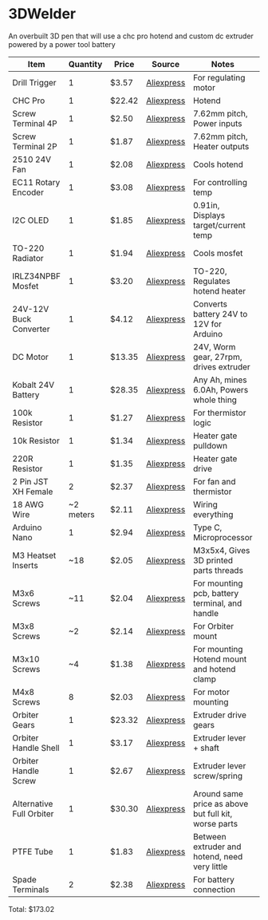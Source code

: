 # 3DWelder
An overbuilt 3D pen that will use a chc pro hotend and custom dc extruder powered by a power tool battery


| Item | Quantity | Price | Source | Notes | Owned/Buying |
|--------|--------|--------|--------|--------|--------|
| Drill Trigger | 1 | $3.57 | [Aliexpress](https://www.aliexpress.com/item/3256806562336203.html?spm=a2g0o.cart.0.0.755738danhf7AI&mp=1&pdp_npi=5%40dis%21USD%21USD%209.39%21USD%203.57%21%21USD%203.57%21%21%21%402103146c17528271550647744ef8ea%2112000038176249576%21ct%21US%212965353747%21%211%210&_gl=1*1qs30jx*_gcl_aw*R0NMLjE3NTE4NDcxMzYuQ2owS0NRand2YWpEQmhDTkFSSXNBRUUyOVdvb1JYN0FnSzczYmNCVXN5VHRNRGlUUjV4QXJ0RzRDSVl6Tmx5ZEZ2alByYWdRQjczVklkSWFBc3FnRUFMd193Y0I.*_gcl_dc*R0NMLjE3NTE4NDcxMzYuQ2owS0NRand2YWpEQmhDTkFSSXNBRUUyOVdvb1JYN0FnSzczYmNCVXN5VHRNRGlUUjV4QXJ0RzRDSVl6Tmx5ZEZ2alByYWdRQjczVklkSWFBc3FnRUFMd193Y0I.*_gcl_au*MTM0OTQyNjgzMy4xNzUwMTkyNzY4*_ga*MjcyMzA3OTUzLjE3NTI4MjM0NjE.*_ga_VED1YSGNC7*czE3NTI4MjM0NjEkbzEkZzEkdDE3NTI4MjcwNjAkajU5JGwwJGgw) | For regulating motor | Buying |
| CHC Pro | 1 | $22.42 | [Aliexpress](https://www.aliexpress.com/item/3256806914810913.html?spm=a2g0o.cart.0.0.755738daw2eCeF&mp=1&pdp_npi=5%40dis%21USD%21USD%2049.83%21USD%2022.42%21%21USD%2022.42%21%21%21%402101e07217528229181472693e61f9%2112000045551090949%21ct%21US%212965353747%21%211%210&_gl=1*1s341fi*_gcl_aw*R0NMLjE3NTE4NDcxMzYuQ2owS0NRand2YWpEQmhDTkFSSXNBRUUyOVdvb1JYN0FnSzczYmNCVXN5VHRNRGlUUjV4QXJ0RzRDSVl6Tmx5ZEZ2alByYWdRQjczVklkSWFBc3FnRUFMd193Y0I.*_gcl_dc*R0NMLjE3NTE4NDcxMzYuQ2owS0NRand2YWpEQmhDTkFSSXNBRUUyOVdvb1JYN0FnSzczYmNCVXN5VHRNRGlUUjV4QXJ0RzRDSVl6Tmx5ZEZ2alByYWdRQjczVklkSWFBc3FnRUFMd193Y0I.*_gcl_au*MTM0OTQyNjgzMy4xNzUwMTkyNzY4*_ga*MjcyMzA3OTUzLjE3NTI4MjM0NjE.*_ga_VED1YSGNC7*czE3NTI4MjM0NjEkbzEkZzEkdDE3NTI4MjM1OTkkajIwJGwwJGgw) | Hotend | Buying |
| Screw Terminal 4P | 1 | $2.50 | [Aliexpress](https://www.aliexpress.com/item/3256807282935438.html?spm=a2g0o.cart.0.0.755738danhf7AI&mp=1&pdp_npi=5%40dis%21USD%21USD%202.59%21USD%202.50%21%21USD%202.50%21%21%21%402103146c17528271550647744ef8ea%2112000040883353771%21ct%21US%212965353747%21%211%210&_gl=1*1qs30jx*_gcl_aw*R0NMLjE3NTE4NDcxMzYuQ2owS0NRand2YWpEQmhDTkFSSXNBRUUyOVdvb1JYN0FnSzczYmNCVXN5VHRNRGlUUjV4QXJ0RzRDSVl6Tmx5ZEZ2alByYWdRQjczVklkSWFBc3FnRUFMd193Y0I.*_gcl_dc*R0NMLjE3NTE4NDcxMzYuQ2owS0NRand2YWpEQmhDTkFSSXNBRUUyOVdvb1JYN0FnSzczYmNCVXN5VHRNRGlUUjV4QXJ0RzRDSVl6Tmx5ZEZ2alByYWdRQjczVklkSWFBc3FnRUFMd193Y0I.*_gcl_au*MTM0OTQyNjgzMy4xNzUwMTkyNzY4*_ga*MjcyMzA3OTUzLjE3NTI4MjM0NjE.*_ga_VED1YSGNC7*czE3NTI4MjM0NjEkbzEkZzEkdDE3NTI4MjcwNjAkajU5JGwwJGgw) | 7.62mm pitch, Power inputs | Buying |
| Screw Terminal 2P | 1 | $1.87 | [Aliexpress](https://www.aliexpress.com/item/3256807282935438.html?spm=a2g0o.cart.0.0.755738danhf7AI&mp=1&pdp_npi=5%40dis%21USD%21USD%201.94%21USD%201.87%21%21USD%201.87%21%21%21%402103146c17528271550647744ef8ea%2112000040883353769%21ct%21US%212965353747%21%211%210&_gl=1*1qs30jx*_gcl_aw*R0NMLjE3NTE4NDcxMzYuQ2owS0NRand2YWpEQmhDTkFSSXNBRUUyOVdvb1JYN0FnSzczYmNCVXN5VHRNRGlUUjV4QXJ0RzRDSVl6Tmx5ZEZ2alByYWdRQjczVklkSWFBc3FnRUFMd193Y0I.*_gcl_dc*R0NMLjE3NTE4NDcxMzYuQ2owS0NRand2YWpEQmhDTkFSSXNBRUUyOVdvb1JYN0FnSzczYmNCVXN5VHRNRGlUUjV4QXJ0RzRDSVl6Tmx5ZEZ2alByYWdRQjczVklkSWFBc3FnRUFMd193Y0I.*_gcl_au*MTM0OTQyNjgzMy4xNzUwMTkyNzY4*_ga*MjcyMzA3OTUzLjE3NTI4MjM0NjE.*_ga_VED1YSGNC7*czE3NTI4MjM0NjEkbzEkZzEkdDE3NTI4MjcwNjAkajU5JGwwJGgw) | 7.62mm pitch, Heater outputs | Buying |
| 2510 24V Fan | 1 | $2.08 | [Aliexpress](https://www.aliexpress.com/item/3256807251337149.html?spm=a2g0o.cart.0.0.755738danhf7AI&mp=1&pdp_npi=5%40dis%21USD%21USD%202.18%21USD%202.08%21%21USD%202.08%21%21%21%402103146c17528271550647744ef8ea%2112000040754390185%21ct%21US%212965353747%21%211%210&_gl=1*1qs30jx*_gcl_aw*R0NMLjE3NTE4NDcxMzYuQ2owS0NRand2YWpEQmhDTkFSSXNBRUUyOVdvb1JYN0FnSzczYmNCVXN5VHRNRGlUUjV4QXJ0RzRDSVl6Tmx5ZEZ2alByYWdRQjczVklkSWFBc3FnRUFMd193Y0I.*_gcl_dc*R0NMLjE3NTE4NDcxMzYuQ2owS0NRand2YWpEQmhDTkFSSXNBRUUyOVdvb1JYN0FnSzczYmNCVXN5VHRNRGlUUjV4QXJ0RzRDSVl6Tmx5ZEZ2alByYWdRQjczVklkSWFBc3FnRUFMd193Y0I.*_gcl_au*MTM0OTQyNjgzMy4xNzUwMTkyNzY4*_ga*MjcyMzA3OTUzLjE3NTI4MjM0NjE.*_ga_VED1YSGNC7*czE3NTI4MjM0NjEkbzEkZzEkdDE3NTI4MjcwNjAkajU5JGwwJGgw) | Cools hotend | Owned |
| EC11 Rotary Encoder | 1 | $3.08 | [Aliexpress](https://www.aliexpress.com/item/3256805796819763.html?spm=a2g0o.cart.0.0.755738danhf7AI&mp=1&pdp_npi=5%40dis%21USD%21USD%203.08%21USD%203.08%21%21USD%203.08%21%21%21%402103146c17528271550647744ef8ea%2112000035172713579%21ct%21US%212965353747%21%211%210&_gl=1*1gfgklc*_gcl_aw*R0NMLjE3NTE4NDcxMzYuQ2owS0NRand2YWpEQmhDTkFSSXNBRUUyOVdvb1JYN0FnSzczYmNCVXN5VHRNRGlUUjV4QXJ0RzRDSVl6Tmx5ZEZ2alByYWdRQjczVklkSWFBc3FnRUFMd193Y0I.*_gcl_dc*R0NMLjE3NTE4NDcxMzYuQ2owS0NRand2YWpEQmhDTkFSSXNBRUUyOVdvb1JYN0FnSzczYmNCVXN5VHRNRGlUUjV4QXJ0RzRDSVl6Tmx5ZEZ2alByYWdRQjczVklkSWFBc3FnRUFMd193Y0I.*_gcl_au*MTM0OTQyNjgzMy4xNzUwMTkyNzY4*_ga*MjcyMzA3OTUzLjE3NTI4MjM0NjE.*_ga_VED1YSGNC7*czE3NTI4MjM0NjEkbzEkZzEkdDE3NTI4MjcwNjAkajU5JGwwJGgw) | For controlling temp | Buying |
| I2C OLED | 1 | $1.85 | [Aliexpress](https://www.aliexpress.com/item/3256806179530924.html?spm=a2g0o.cart.0.0.755738danhf7AI&mp=1&pdp_npi=5%40dis%21USD%21USD%204.03%21USD%201.85%21%21USD%201.85%21%21%21%402103146c17528271550647744ef8ea%2112000036911966887%21ct%21US%212965353747%21%211%210&_gl=1*1gfgklc*_gcl_aw*R0NMLjE3NTE4NDcxMzYuQ2owS0NRand2YWpEQmhDTkFSSXNBRUUyOVdvb1JYN0FnSzczYmNCVXN5VHRNRGlUUjV4QXJ0RzRDSVl6Tmx5ZEZ2alByYWdRQjczVklkSWFBc3FnRUFMd193Y0I.*_gcl_dc*R0NMLjE3NTE4NDcxMzYuQ2owS0NRand2YWpEQmhDTkFSSXNBRUUyOVdvb1JYN0FnSzczYmNCVXN5VHRNRGlUUjV4QXJ0RzRDSVl6Tmx5ZEZ2alByYWdRQjczVklkSWFBc3FnRUFMd193Y0I.*_gcl_au*MTM0OTQyNjgzMy4xNzUwMTkyNzY4*_ga*MjcyMzA3OTUzLjE3NTI4MjM0NjE.*_ga_VED1YSGNC7*czE3NTI4MjM0NjEkbzEkZzEkdDE3NTI4MjcwNjAkajU5JGwwJGgw) | 0.91in, Displays target/current temp | Buying |
| TO-220 Radiator | 1 | $1.94 | [Aliexpress](https://www.aliexpress.com/item/2255800003999447.html?spm=a2g0o.cart.0.0.755738danhf7AI&mp=1&pdp_npi=5%40dis%21USD%21USD%202.01%21USD%201.94%21%21USD%201.94%21%21%21%402103146c17528271550647744ef8ea%2110000000710306628%21ct%21US%212965353747%21%211%210&_gl=1*1gfgklc*_gcl_aw*R0NMLjE3NTE4NDcxMzYuQ2owS0NRand2YWpEQmhDTkFSSXNBRUUyOVdvb1JYN0FnSzczYmNCVXN5VHRNRGlUUjV4QXJ0RzRDSVl6Tmx5ZEZ2alByYWdRQjczVklkSWFBc3FnRUFMd193Y0I.*_gcl_dc*R0NMLjE3NTE4NDcxMzYuQ2owS0NRand2YWpEQmhDTkFSSXNBRUUyOVdvb1JYN0FnSzczYmNCVXN5VHRNRGlUUjV4QXJ0RzRDSVl6Tmx5ZEZ2alByYWdRQjczVklkSWFBc3FnRUFMd193Y0I.*_gcl_au*MTM0OTQyNjgzMy4xNzUwMTkyNzY4*_ga*MjcyMzA3OTUzLjE3NTI4MjM0NjE.*_ga_VED1YSGNC7*czE3NTI4MjM0NjEkbzEkZzEkdDE3NTI4MjcwNjAkajU5JGwwJGgw) | Cools mosfet | Buying |
| IRLZ34NPBF Mosfet | 1 | $3.20 | [Aliexpress](https://www.aliexpress.com/item/3256808552158121.html?spm=a2g0o.cart.0.0.755738danhf7AI&mp=1&pdp_npi=5%40dis%21USD%21USD%206.97%21USD%203.20%21%21USD%203.20%21%21%21%402103146c17528271550647744ef8ea%2112000046468959878%21ct%21US%212965353747%21%211%210&_gl=1*1gfgklc*_gcl_aw*R0NMLjE3NTE4NDcxMzYuQ2owS0NRand2YWpEQmhDTkFSSXNBRUUyOVdvb1JYN0FnSzczYmNCVXN5VHRNRGlUUjV4QXJ0RzRDSVl6Tmx5ZEZ2alByYWdRQjczVklkSWFBc3FnRUFMd193Y0I.*_gcl_dc*R0NMLjE3NTE4NDcxMzYuQ2owS0NRand2YWpEQmhDTkFSSXNBRUUyOVdvb1JYN0FnSzczYmNCVXN5VHRNRGlUUjV4QXJ0RzRDSVl6Tmx5ZEZ2alByYWdRQjczVklkSWFBc3FnRUFMd193Y0I.*_gcl_au*MTM0OTQyNjgzMy4xNzUwMTkyNzY4*_ga*MjcyMzA3OTUzLjE3NTI4MjM0NjE.*_ga_VED1YSGNC7*czE3NTI4MjM0NjEkbzEkZzEkdDE3NTI4MjcwNjAkajU5JGwwJGgw) | TO-220, Regulates hotend heater | Buying |
| 24V-12V Buck Converter | 1 | $4.12 | [Aliexpress](https://www.aliexpress.com/item/3256805319593185.html?spm=a2g0o.cart.0.0.755738danhf7AI&mp=1&pdp_npi=5%40dis%21USD%21USD%204.12%21USD%204.12%21%21USD%204.12%21%21%21%402103146c17528271550647744ef8ea%2112000033343621926%21ct%21US%212965353747%21%211%210&_gl=1*1gfgklc*_gcl_aw*R0NMLjE3NTE4NDcxMzYuQ2owS0NRand2YWpEQmhDTkFSSXNBRUUyOVdvb1JYN0FnSzczYmNCVXN5VHRNRGlUUjV4QXJ0RzRDSVl6Tmx5ZEZ2alByYWdRQjczVklkSWFBc3FnRUFMd193Y0I.*_gcl_dc*R0NMLjE3NTE4NDcxMzYuQ2owS0NRand2YWpEQmhDTkFSSXNBRUUyOVdvb1JYN0FnSzczYmNCVXN5VHRNRGlUUjV4QXJ0RzRDSVl6Tmx5ZEZ2alByYWdRQjczVklkSWFBc3FnRUFMd193Y0I.*_gcl_au*MTM0OTQyNjgzMy4xNzUwMTkyNzY4*_ga*MjcyMzA3OTUzLjE3NTI4MjM0NjE.*_ga_VED1YSGNC7*czE3NTI4MjM0NjEkbzEkZzEkdDE3NTI4MjcwNjAkajU5JGwwJGgw) | Converts battery 24V to 12V for Arduino | Buying |
| DC Motor | 1 | $13.35 | [Aliexpress](https://www.aliexpress.com/item/3256807142640791.html?spm=a2g0o.cart.0.0.755738danhf7AI&mp=1&pdp_npi=5%40dis%21USD%21USD%2029.02%21USD%2013.35%21%21USD%2013.35%21%21%21%402103146c17528271595267798ef8ea%2112000040287640067%21ct%21US%212965353747%21%211%210&_gl=1*1djn14*_gcl_aw*R0NMLjE3NTE4NDcxMzYuQ2owS0NRand2YWpEQmhDTkFSSXNBRUUyOVdvb1JYN0FnSzczYmNCVXN5VHRNRGlUUjV4QXJ0RzRDSVl6Tmx5ZEZ2alByYWdRQjczVklkSWFBc3FnRUFMd193Y0I.*_gcl_dc*R0NMLjE3NTE4NDcxMzYuQ2owS0NRand2YWpEQmhDTkFSSXNBRUUyOVdvb1JYN0FnSzczYmNCVXN5VHRNRGlUUjV4QXJ0RzRDSVl6Tmx5ZEZ2alByYWdRQjczVklkSWFBc3FnRUFMd193Y0I.*_gcl_au*MTM0OTQyNjgzMy4xNzUwMTkyNzY4*_ga*MjcyMzA3OTUzLjE3NTI4MjM0NjE.*_ga_VED1YSGNC7*czE3NTI4MjM0NjEkbzEkZzEkdDE3NTI4MjcwNjAkajU5JGwwJGgw) | 24V, Worm gear, 27rpm, drives extruder | Buying |
| Kobalt 24V Battery | 1 | $28.35 | [Aliexpress](https://www.aliexpress.com/item/3256808341351094.html?spm=a2g0o.cart.0.0.755738danhf7AI&mp=1&pdp_npi=5%40dis%21USD%21USD%2098.74%21USD%2028.35%21%21USD%2028.35%21%21%21%402103146c17528271595267798ef8ea%2112000045570945299%21ct%21US%212965353747%21%211%210&_gl=1*1djn14*_gcl_aw*R0NMLjE3NTE4NDcxMzYuQ2owS0NRand2YWpEQmhDTkFSSXNBRUUyOVdvb1JYN0FnSzczYmNCVXN5VHRNRGlUUjV4QXJ0RzRDSVl6Tmx5ZEZ2alByYWdRQjczVklkSWFBc3FnRUFMd193Y0I.*_gcl_dc*R0NMLjE3NTE4NDcxMzYuQ2owS0NRand2YWpEQmhDTkFSSXNBRUUyOVdvb1JYN0FnSzczYmNCVXN5VHRNRGlUUjV4QXJ0RzRDSVl6Tmx5ZEZ2alByYWdRQjczVklkSWFBc3FnRUFMd193Y0I.*_gcl_au*MTM0OTQyNjgzMy4xNzUwMTkyNzY4*_ga*MjcyMzA3OTUzLjE3NTI4MjM0NjE.*_ga_VED1YSGNC7*czE3NTI4MjM0NjEkbzEkZzEkdDE3NTI4MjcwNjAkajU5JGwwJGgw) | Any Ah, mines 6.0Ah, Powers whole thing | Buying |
| 100k Resistor | 1 | $1.27 | [Aliexpress](https://www.aliexpress.us/item/3256805491339263.html?spm=a2g0o.productlist.main.2.5acb113dWCWHEi&algo_pvid=d885d319-e63c-46cb-9890-1f3fe4b1ec6b&algo_exp_id=d885d319-e63c-46cb-9890-1f3fe4b1ec6b-1&pdp_ext_f=%7B%22order%22%3A%221339%22%2C%22eval%22%3A%221%22%7D&pdp_npi=4%40dis%21USD%211.88%211.26%21%21%2113.46%219.02%21%402103247917528275691891949e5c61%2112000033982954181%21sea%21US%212965353747%21X&curPageLogUid=0ChrWbtCVhkG&utparam-url=scene%3Asearch%7Cquery_from%3A) | For thermistor logic | Owned |
| 10k Resistor | 1 | $1.34 | [Aliexpress](https://www.aliexpress.us/item/3256805491339263.html?spm=a2g0o.productlist.main.2.5acb113dWCWHEi&algo_pvid=d885d319-e63c-46cb-9890-1f3fe4b1ec6b&algo_exp_id=d885d319-e63c-46cb-9890-1f3fe4b1ec6b-1&pdp_ext_f=%7B%22order%22%3A%221339%22%2C%22eval%22%3A%221%22%7D&pdp_npi=4%40dis%21USD%211.88%211.26%21%21%2113.46%219.02%21%402103247917528275691891949e5c61%2112000033982954181%21sea%21US%212965353747%21X&curPageLogUid=0ChrWbtCVhkG&utparam-url=scene%3Asearch%7Cquery_from%3A) | Heater gate pulldown | Owned |
| 220R Resistor | 1 | $1.35 | [Aliexpress](https://www.aliexpress.us/item/3256805491339263.html?spm=a2g0o.productlist.main.2.5acb113dWCWHEi&algo_pvid=d885d319-e63c-46cb-9890-1f3fe4b1ec6b&algo_exp_id=d885d319-e63c-46cb-9890-1f3fe4b1ec6b-1&pdp_ext_f=%7B%22order%22%3A%221339%22%2C%22eval%22%3A%221%22%7D&pdp_npi=4%40dis%21USD%211.88%211.26%21%21%2113.46%219.02%21%402103247917528275691891949e5c61%2112000033982954181%21sea%21US%212965353747%21X&curPageLogUid=0ChrWbtCVhkG&utparam-url=scene%3Asearch%7Cquery_from%3A) | Heater gate drive | Owned |
| 2 Pin JST XH Female | 2 | $2.37 | [Aliexpress](https://www.aliexpress.com/item/3256803235887618.html?spm=a2g0o.cart.0.0.755738danhf7AI&mp=1&pdp_npi=5%40dis%21USD%21USD%202.49%21USD%202.37%21%21USD%202.37%21%21%21%402103146c17528270600956401ef8ea%2112000025716082487%21ct%21US%212965353747%21%211%210&_gl=1*1djn14*_gcl_aw*R0NMLjE3NTE4NDcxMzYuQ2owS0NRand2YWpEQmhDTkFSSXNBRUUyOVdvb1JYN0FnSzczYmNCVXN5VHRNRGlUUjV4QXJ0RzRDSVl6Tmx5ZEZ2alByYWdRQjczVklkSWFBc3FnRUFMd193Y0I.*_gcl_dc*R0NMLjE3NTE4NDcxMzYuQ2owS0NRand2YWpEQmhDTkFSSXNBRUUyOVdvb1JYN0FnSzczYmNCVXN5VHRNRGlUUjV4QXJ0RzRDSVl6Tmx5ZEZ2alByYWdRQjczVklkSWFBc3FnRUFMd193Y0I.*_gcl_au*MTM0OTQyNjgzMy4xNzUwMTkyNzY4*_ga*MjcyMzA3OTUzLjE3NTI4MjM0NjE.*_ga_VED1YSGNC7*czE3NTI4MjM0NjEkbzEkZzEkdDE3NTI4MjcwNjAkajU5JGwwJGgw) | For fan and thermistor | Owned |
| 18 AWG Wire | ~2 meters | $2.11 | [Aliexpress](https://www.aliexpress.com/item/3256806379805687.html?spm=a2g0o.cart.0.0.755738danhf7AI&mp=1&pdp_npi=5%40dis%21USD%21USD%202.20%21USD%202.11%21%21USD%202.11%21%21%21%402103146c17528270600956401ef8ea%2112000037691464120%21ct%21US%212965353747%21%211%210&_gl=1*1djn14*_gcl_aw*R0NMLjE3NTE4NDcxMzYuQ2owS0NRand2YWpEQmhDTkFSSXNBRUUyOVdvb1JYN0FnSzczYmNCVXN5VHRNRGlUUjV4QXJ0RzRDSVl6Tmx5ZEZ2alByYWdRQjczVklkSWFBc3FnRUFMd193Y0I.*_gcl_dc*R0NMLjE3NTE4NDcxMzYuQ2owS0NRand2YWpEQmhDTkFSSXNBRUUyOVdvb1JYN0FnSzczYmNCVXN5VHRNRGlUUjV4QXJ0RzRDSVl6Tmx5ZEZ2alByYWdRQjczVklkSWFBc3FnRUFMd193Y0I.*_gcl_au*MTM0OTQyNjgzMy4xNzUwMTkyNzY4*_ga*MjcyMzA3OTUzLjE3NTI4MjM0NjE.*_ga_VED1YSGNC7*czE3NTI4MjM0NjEkbzEkZzEkdDE3NTI4MjcwNjAkajU5JGwwJGgw) | Wiring everything | Owned |
| Arduino Nano | 1 | $2.94 | [Aliexpress](https://www.aliexpress.com/item/3256806587205161.html?spm=a2g0o.cart.0.0.755738danhf7AI&mp=1&pdp_npi=5%40dis%21USD%21USD%202.94%21USD%202.94%21%21USD%202.94%21%21%21%402103146c17528270600956401ef8ea%2112000038256018925%21ct%21US%212965353747%21%211%210&_gl=1*6iw3e9*_gcl_aw*R0NMLjE3NTE4NDcxMzYuQ2owS0NRand2YWpEQmhDTkFSSXNBRUUyOVdvb1JYN0FnSzczYmNCVXN5VHRNRGlUUjV4QXJ0RzRDSVl6Tmx5ZEZ2alByYWdRQjczVklkSWFBc3FnRUFMd193Y0I.*_gcl_dc*R0NMLjE3NTE4NDcxMzYuQ2owS0NRand2YWpEQmhDTkFSSXNBRUUyOVdvb1JYN0FnSzczYmNCVXN5VHRNRGlUUjV4QXJ0RzRDSVl6Tmx5ZEZ2alByYWdRQjczVklkSWFBc3FnRUFMd193Y0I.*_gcl_au*MTM0OTQyNjgzMy4xNzUwMTkyNzY4*_ga*MjcyMzA3OTUzLjE3NTI4MjM0NjE.*_ga_VED1YSGNC7*czE3NTI4MjM0NjEkbzEkZzEkdDE3NTI4MjcwNjAkajU5JGwwJGgw) | Type C, Microprocessor | Buying |
| M3 Heatset Inserts | ~18 | $2.05 | [Aliexpress](https://www.aliexpress.com/item/3256803396040989.html?spm=a2g0o.cart.0.0.755738danhf7AI&mp=1&pdp_npi=5%40dis%21USD%21USD%202.17%21USD%202.05%21%21USD%202.05%21%21%21%402103146c17528270600956401ef8ea%2112000026370649758%21ct%21US%212965353747%21%211%210&_gl=1*6iw3e9*_gcl_aw*R0NMLjE3NTE4NDcxMzYuQ2owS0NRand2YWpEQmhDTkFSSXNBRUUyOVdvb1JYN0FnSzczYmNCVXN5VHRNRGlUUjV4QXJ0RzRDSVl6Tmx5ZEZ2alByYWdRQjczVklkSWFBc3FnRUFMd193Y0I.*_gcl_dc*R0NMLjE3NTE4NDcxMzYuQ2owS0NRand2YWpEQmhDTkFSSXNBRUUyOVdvb1JYN0FnSzczYmNCVXN5VHRNRGlUUjV4QXJ0RzRDSVl6Tmx5ZEZ2alByYWdRQjczVklkSWFBc3FnRUFMd193Y0I.*_gcl_au*MTM0OTQyNjgzMy4xNzUwMTkyNzY4*_ga*MjcyMzA3OTUzLjE3NTI4MjM0NjE.*_ga_VED1YSGNC7*czE3NTI4MjM0NjEkbzEkZzEkdDE3NTI4MjcwNjAkajU5JGwwJGgw) | M3x5x4, Gives 3D printed parts threads | Owned |
| M3x6 Screws | ~11 | $2.04 | [Aliexpress](https://www.aliexpress.com/item/3256806983352954.html?spm=a2g0o.cart.0.0.755738danhf7AI&mp=1&pdp_npi=5%40dis%21USD%21USD%204.09%21USD%202.04%21%21USD%202.04%21%21%21%402103146c17528270600956401ef8ea%2112000039685363236%21ct%21US%212965353747%21%211%210&_gl=1*6iw3e9*_gcl_aw*R0NMLjE3NTE4NDcxMzYuQ2owS0NRand2YWpEQmhDTkFSSXNBRUUyOVdvb1JYN0FnSzczYmNCVXN5VHRNRGlUUjV4QXJ0RzRDSVl6Tmx5ZEZ2alByYWdRQjczVklkSWFBc3FnRUFMd193Y0I.*_gcl_dc*R0NMLjE3NTE4NDcxMzYuQ2owS0NRand2YWpEQmhDTkFSSXNBRUUyOVdvb1JYN0FnSzczYmNCVXN5VHRNRGlUUjV4QXJ0RzRDSVl6Tmx5ZEZ2alByYWdRQjczVklkSWFBc3FnRUFMd193Y0I.*_gcl_au*MTM0OTQyNjgzMy4xNzUwMTkyNzY4*_ga*MjcyMzA3OTUzLjE3NTI4MjM0NjE.*_ga_VED1YSGNC7*czE3NTI4MjM0NjEkbzEkZzEkdDE3NTI4MjcwNjAkajU5JGwwJGgw) | For mounting pcb, battery terminal, and handle | Owned |
| M3x8 Screws | ~2 | $2.14 | [Aliexpress](https://www.aliexpress.com/item/3256806983352954.html?spm=a2g0o.cart.0.0.755738danhf7AI&mp=1&pdp_npi=5%40dis%21USD%21USD%204.24%21USD%202.12%21%21USD%202.12%21%21%21%402103146c17528270600956401ef8ea%2112000039685363239%21ct%21US%212965353747%21%211%210&_gl=1*6iw3e9*_gcl_aw*R0NMLjE3NTE4NDcxMzYuQ2owS0NRand2YWpEQmhDTkFSSXNBRUUyOVdvb1JYN0FnSzczYmNCVXN5VHRNRGlUUjV4QXJ0RzRDSVl6Tmx5ZEZ2alByYWdRQjczVklkSWFBc3FnRUFMd193Y0I.*_gcl_dc*R0NMLjE3NTE4NDcxMzYuQ2owS0NRand2YWpEQmhDTkFSSXNBRUUyOVdvb1JYN0FnSzczYmNCVXN5VHRNRGlUUjV4QXJ0RzRDSVl6Tmx5ZEZ2alByYWdRQjczVklkSWFBc3FnRUFMd193Y0I.*_gcl_au*MTM0OTQyNjgzMy4xNzUwMTkyNzY4*_ga*MjcyMzA3OTUzLjE3NTI4MjM0NjE.*_ga_VED1YSGNC7*czE3NTI4MjM0NjEkbzEkZzEkdDE3NTI4MjcwNjAkajU5JGwwJGgw) | For Orbiter mount | Owned |
| M3x10 Screws | ~4 | $1.38 | [Aliexpress](https://www.aliexpress.com/item/3256805692722422.html?spm=a2g0o.cart.0.0.755738danhf7AI&mp=1&pdp_npi=5%40dis%21USD%21USD%201.42%21USD%201.38%21%21USD%201.38%21%21%21%402103146c17528270600956401ef8ea%2112000034679037237%21ct%21US%212965353747%21%211%210&_gl=1*6iw3e9*_gcl_aw*R0NMLjE3NTE4NDcxMzYuQ2owS0NRand2YWpEQmhDTkFSSXNBRUUyOVdvb1JYN0FnSzczYmNCVXN5VHRNRGlUUjV4QXJ0RzRDSVl6Tmx5ZEZ2alByYWdRQjczVklkSWFBc3FnRUFMd193Y0I.*_gcl_dc*R0NMLjE3NTE4NDcxMzYuQ2owS0NRand2YWpEQmhDTkFSSXNBRUUyOVdvb1JYN0FnSzczYmNCVXN5VHRNRGlUUjV4QXJ0RzRDSVl6Tmx5ZEZ2alByYWdRQjczVklkSWFBc3FnRUFMd193Y0I.*_gcl_au*MTM0OTQyNjgzMy4xNzUwMTkyNzY4*_ga*MjcyMzA3OTUzLjE3NTI4MjM0NjE.*_ga_VED1YSGNC7*czE3NTI4MjM0NjEkbzEkZzEkdDE3NTI4MjcwNjAkajU5JGwwJGgw) | For mounting Hotend mount and hotend clamp | Owned |
| M4x8 Screws | 8 | $2.03 | [Aliexpress](https://www.aliexpress.com/item/3256806983352954.html?spm=a2g0o.cart.0.0.755738danhf7AI&mp=1&pdp_npi=5%40dis%21USD%21USD%204.05%21USD%202.03%21%21USD%202.03%21%21%21%402103146c17528270600956401ef8ea%2112000049313623910%21ct%21US%212965353747%21%211%210&_gl=1*1cp6qeh*_gcl_aw*R0NMLjE3NTE4NDcxMzYuQ2owS0NRand2YWpEQmhDTkFSSXNBRUUyOVdvb1JYN0FnSzczYmNCVXN5VHRNRGlUUjV4QXJ0RzRDSVl6Tmx5ZEZ2alByYWdRQjczVklkSWFBc3FnRUFMd193Y0I.*_gcl_dc*R0NMLjE3NTE4NDcxMzYuQ2owS0NRand2YWpEQmhDTkFSSXNBRUUyOVdvb1JYN0FnSzczYmNCVXN5VHRNRGlUUjV4QXJ0RzRDSVl6Tmx5ZEZ2alByYWdRQjczVklkSWFBc3FnRUFMd193Y0I.*_gcl_au*MTM0OTQyNjgzMy4xNzUwMTkyNzY4*_ga*MjcyMzA3OTUzLjE3NTI4MjM0NjE.*_ga_VED1YSGNC7*czE3NTI4MjM0NjEkbzEkZzEkdDE3NTI4MjcwNjAkajU5JGwwJGgw) | For motor mounting | Owned |
| Orbiter Gears | 1 | $23.32 | [Aliexpress](https://www.aliexpress.com/item/3256802185372532.html?spm=a2g0o.cart.0.0.755738daqLWaOW&mp=1&pdp_npi=5%40dis%21USD%21USD%2023.32%21USD%2023.32%21%21USD%2023.32%21%21%21%402103146c17528269270114546ef8ea%2112000020383149424%21ct%21US%212965353747%21%211%210&_gl=1*zzjcrw*_gcl_aw*R0NMLjE3NTE4NDcxMzYuQ2owS0NRand2YWpEQmhDTkFSSXNBRUUyOVdvb1JYN0FnSzczYmNCVXN5VHRNRGlUUjV4QXJ0RzRDSVl6Tmx5ZEZ2alByYWdRQjczVklkSWFBc3FnRUFMd193Y0I.*_gcl_dc*R0NMLjE3NTE4NDcxMzYuQ2owS0NRand2YWpEQmhDTkFSSXNBRUUyOVdvb1JYN0FnSzczYmNCVXN5VHRNRGlUUjV4QXJ0RzRDSVl6Tmx5ZEZ2alByYWdRQjczVklkSWFBc3FnRUFMd193Y0I.*_gcl_au*MTM0OTQyNjgzMy4xNzUwMTkyNzY4*_ga*MjcyMzA3OTUzLjE3NTI4MjM0NjE.*_ga_VED1YSGNC7*czE3NTI4MjM0NjEkbzEkZzEkdDE3NTI4MjY4NTgkajU3JGwwJGgw) | Extruder drive gears | Buying |
| Orbiter Handle Shell | 1 | $3.17 | [Aliexpress](https://www.aliexpress.com/item/3256802185372532.html?spm=a2g0o.cart.0.0.755738daqLWaOW&mp=1&pdp_npi=5%40dis%21USD%21USD%203.17%21USD%203.17%21%21USD%203.17%21%21%21%402103146c17528269270114546ef8ea%2112000020383149423%21ct%21US%212965353747%21%211%210&_gl=1*zzjcrw*_gcl_aw*R0NMLjE3NTE4NDcxMzYuQ2owS0NRand2YWpEQmhDTkFSSXNBRUUyOVdvb1JYN0FnSzczYmNCVXN5VHRNRGlUUjV4QXJ0RzRDSVl6Tmx5ZEZ2alByYWdRQjczVklkSWFBc3FnRUFMd193Y0I.*_gcl_dc*R0NMLjE3NTE4NDcxMzYuQ2owS0NRand2YWpEQmhDTkFSSXNBRUUyOVdvb1JYN0FnSzczYmNCVXN5VHRNRGlUUjV4QXJ0RzRDSVl6Tmx5ZEZ2alByYWdRQjczVklkSWFBc3FnRUFMd193Y0I.*_gcl_au*MTM0OTQyNjgzMy4xNzUwMTkyNzY4*_ga*MjcyMzA3OTUzLjE3NTI4MjM0NjE.*_ga_VED1YSGNC7*czE3NTI4MjM0NjEkbzEkZzEkdDE3NTI4MjY4NTgkajU3JGwwJGgw) | Extruder lever + shaft | Buying |
| Orbiter Handle Screw | 1 | $2.67 | [Aliexpress](https://www.aliexpress.com/item/3256802185372532.html?spm=a2g0o.cart.0.0.755738daqLWaOW&mp=1&pdp_npi=5%40dis%21USD%21USD%202.67%21USD%202.67%21%21USD%202.67%21%21%21%402103146c17528269270114546ef8ea%2112000020383149428%21ct%21US%212965353747%21%211%210&_gl=1*zzjcrw*_gcl_aw*R0NMLjE3NTE4NDcxMzYuQ2owS0NRand2YWpEQmhDTkFSSXNBRUUyOVdvb1JYN0FnSzczYmNCVXN5VHRNRGlUUjV4QXJ0RzRDSVl6Tmx5ZEZ2alByYWdRQjczVklkSWFBc3FnRUFMd193Y0I.*_gcl_dc*R0NMLjE3NTE4NDcxMzYuQ2owS0NRand2YWpEQmhDTkFSSXNBRUUyOVdvb1JYN0FnSzczYmNCVXN5VHRNRGlUUjV4QXJ0RzRDSVl6Tmx5ZEZ2alByYWdRQjczVklkSWFBc3FnRUFMd193Y0I.*_gcl_au*MTM0OTQyNjgzMy4xNzUwMTkyNzY4*_ga*MjcyMzA3OTUzLjE3NTI4MjM0NjE.*_ga_VED1YSGNC7*czE3NTI4MjM0NjEkbzEkZzEkdDE3NTI4MjY4NTgkajU3JGwwJGgw) | Extruder lever screw/spring | Buying |
| Alternative Full Orbiter | 1 | $30.30 | [Aliexpress](https://www.aliexpress.us/item/3256803143364574.html?spm=a2g0o.productlist.main.3.32711918kejPC1&algo_pvid=031a119a-d9e4-4ec0-9dbd-65a221c951d0&algo_exp_id=031a119a-d9e4-4ec0-9dbd-65a221c951d0-2&pdp_ext_f=%7B%22order%22%3A%2233%22%2C%22eval%22%3A%221%22%7D&pdp_npi=4%40dis%21USD%2136.80%2130.30%21%21%2136.80%2130.30%21%40210337c117528255697113962ecb0f%2112000028794303599%21sea%21US%212965353747%21X&curPageLogUid=faCfA8m1JzG1&utparam-url=scene%3Asearch%7Cquery_from%3A) | Around same price as above but full kit, worse parts | NOT Buying |
| PTFE Tube | 1 | $1.83 | [Aliexpress](https://www.aliexpress.com/item/3256808595111724.html?spm=a2g0o.cart.0.0.755738daqLWaOW&mp=1&pdp_npi=5%40dis%21USD%21USD%201.90%21USD%201.83%21%21USD%201.83%21%21%21%402103146c17528268578343657ef8ea%2112000046644154648%21ct%21US%212965353747%21%211%210&_gl=1*14pyl8l*_gcl_aw*R0NMLjE3NTE4NDcxMzYuQ2owS0NRand2YWpEQmhDTkFSSXNBRUUyOVdvb1JYN0FnSzczYmNCVXN5VHRNRGlUUjV4QXJ0RzRDSVl6Tmx5ZEZ2alByYWdRQjczVklkSWFBc3FnRUFMd193Y0I.*_gcl_dc*R0NMLjE3NTE4NDcxMzYuQ2owS0NRand2YWpEQmhDTkFSSXNBRUUyOVdvb1JYN0FnSzczYmNCVXN5VHRNRGlUUjV4QXJ0RzRDSVl6Tmx5ZEZ2alByYWdRQjczVklkSWFBc3FnRUFMd193Y0I.*_gcl_au*MTM0OTQyNjgzMy4xNzUwMTkyNzY4*_ga*MjcyMzA3OTUzLjE3NTI4MjM0NjE.*_ga_VED1YSGNC7*czE3NTI4MjM0NjEkbzEkZzEkdDE3NTI4MjY4NTgkajU3JGwwJGgw) | Between extruder and hotend, need very little | Owned |
| Spade Terminals | 2 | $2.38 | [Aliexpress](https://www.aliexpress.com/item/3256802579044914.html?spm=a2g0o.cart.0.0.755738daqLWaOW&mp=1&pdp_npi=5%40dis%21USD%21USD%202.48%21USD%202.38%21%21USD%202.38%21%21%21%402103146c17528268578343657ef8ea%2112000022078614610%21ct%21US%212965353747%21%211%210&_gl=1*14pyl8l*_gcl_aw*R0NMLjE3NTE4NDcxMzYuQ2owS0NRand2YWpEQmhDTkFSSXNBRUUyOVdvb1JYN0FnSzczYmNCVXN5VHRNRGlUUjV4QXJ0RzRDSVl6Tmx5ZEZ2alByYWdRQjczVklkSWFBc3FnRUFMd193Y0I.*_gcl_dc*R0NMLjE3NTE4NDcxMzYuQ2owS0NRand2YWpEQmhDTkFSSXNBRUUyOVdvb1JYN0FnSzczYmNCVXN5VHRNRGlUUjV4QXJ0RzRDSVl6Tmx5ZEZ2alByYWdRQjczVklkSWFBc3FnRUFMd193Y0I.*_gcl_au*MTM0OTQyNjgzMy4xNzUwMTkyNzY4*_ga*MjcyMzA3OTUzLjE3NTI4MjM0NjE.*_ga_VED1YSGNC7*czE3NTI4MjM0NjEkbzEkZzEkdDE3NTI4MjY4NTgkajU3JGwwJGgw) | For battery connection | Owned |

Total: $173.02
